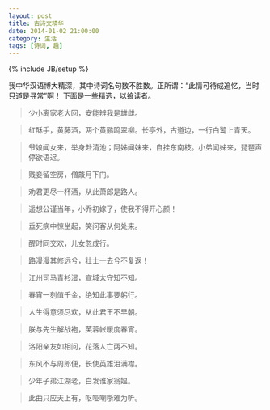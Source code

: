 ```yaml
---
layout: post
title: 古诗文精华
date: 2014-01-02 21:00:00
category: 生活
tags: [诗词, 趣]
---
```

{% include JB/setup %}

我中华汉语博大精深，其中诗词名句数不胜数。正所谓：“此情可待成追忆，当时只道是寻常”啊！
下面是一些精选，以飨读者。

<!--more-->
> 少小离家老大回，安能辨我是雄雌。

> 红酥手，黄藤酒，两个黄鹂鸣翠柳。长亭外，古道边，一行白鹭上青天。

> 爷娘闻女来，举身赴清池；阿姊闻妹来，自挂东南枝。小弟闻姊来，琵琶声停欲语迟。

> 贱妾留空房，僧敲月下门。

> 劝君更尽一杯酒，从此萧郎是路人。

> 遥想公谨当年，小乔初嫁了，使我不得开心颜！

> 垂死病中惊坐起，笑问客从何处来。

> 醒时同交欢，儿女忽成行。

> 路漫漫其修远兮，壮士一去兮不复返！

> 江州司马青衫湿，宣城太守知不知。

> 春宵一刻值千金，绝知此事要躬行。

> 人生得意须尽欢，从此君王不早朝。

> 朕与先生解战袍，芙蓉帐暖度春宵。

> 洛阳亲友如相问，花落人亡两不知。

> 东风不与周郎便，长使英雄泪满襟。

> 少年子弟江湖老，白发谁家翁媪。

> 此曲只应天上有，呕哑嘲哳难为听。
